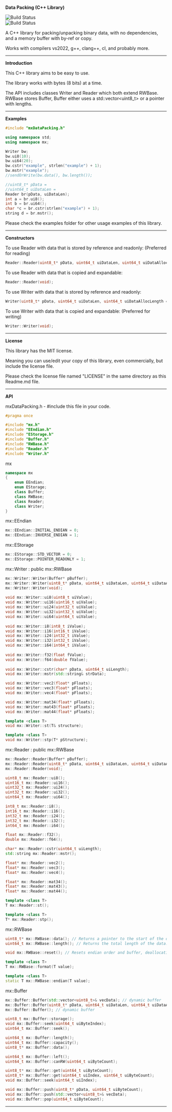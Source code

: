 **Data Packing (C++ Library)**

![Build Status](https://github.com/MexUK/mxDataPacking/actions/workflows/msbuild.yml/badge.svg)  
![Build Status](https://github.com/MexUK/mxDataPacking/actions/workflows/cmake-win-linux-mac.yml/badge.svg)

A C++ library for packing/unpacking binary data, with no dependencies, and a memory buffer with by-ref or copy.  
  
Works with compilers vs2022, g++, clang++, cl, and probably more.

-----

**Introduction**

This C++ library aims to be easy to use.  
  
The library works with bytes (8 bits) at a time.  
  
The API includes classes Writer and Reader which both extend RWBase.  
RWBase stores Buffer, Buffer either uses a std::vector<uint8_t> or a pointer with lengths.

-----

**Examples**

```cpp
#include "mxDataPacking.h"

using namespace std;
using namespace mx;

Writer bw;
bw.ui8(10);
bw.ui64(20);
bw.cstr("example", strlen("example") + 1);
bw.mstr("example");
//sendOrWrite(bw.data(), bw.length());

//uint8_t* pData =
//uint64_t uiDataLen =
Reader br(pData, uiDataLen);
int a = br.ui8();
int b = br.ui64();
char *c = br.cstr(strlen("example") + 1);
string d = br.mstr();
```

Please check the examples folder for other usage examples of this library.

-----

**Constructors**

To use Reader with data that is stored by reference and readonly: (Preferred for reading)  
```cpp
Reader::Reader(uint8_t* pData, uint64_t uiDataLen, uint64_t uiDataAllocLength = 0);
```
  
To use Reader with data that is copied and expandable:  
```cpp
Reader::Reader(void);
```
  
To use Writer with data that is stored by reference and readonly:  
```cpp
Writer(uint8_t* pData, uint64_t uiDataLen, uint64_t uiDataAllocLength = 0);
```
  
To use Writer with data that is copied and expandable: (Preferred for writing)
```cpp
Writer::Writer(void);
```

-----

**License**

This library has the MIT license.  
  
Meaning you can use/edit your copy of this library, even commercially, but include the license file.  
  
Please check the license file named "LICENSE" in the same directory as this Readme.md file.

-----

**API**

mxDataPacking.h - #include this file in your code.

```cpp
#pragma once

#include "mx.h"
#include "EEndian.h"
#include "EStorage.h"
#include "Buffer.h"
#include "RWBase.h"
#include "Reader.h"
#include "Writer.h"
```

mx

```cpp
namespace mx
{
	enum EEndian;
	enum EStorage;
	class Buffer;
	class RWBase;
	class Reader;
	class Writer;
}
```

mx::EEndian

```cpp
mx::EEndian::INITIAL_ENDIAN = 0;
mx::EEndian::INVERSE_ENDIAN = 1;
```

mx::EStorage

```cpp
mx::EStorage::STD_VECTOR = 0;
mx::EStorage::POINTER_READONLY = 1;
```

mx::Writer : public mx::RWBase

```cpp
mx::Writer::Writer(Buffer* pBuffer);
mx::Writer::Writer(uint8_t* pData, uint64_t uiDataLen, uint64_t uiDataAllocLength = 0);
mx::Writer::Writer(void);
	
void mx::Writer::ui8(uint8_t uiValue);
void mx::Writer::ui16(uint16_t uiValue);
void mx::Writer::ui24(uint32_t uiValue);
void mx::Writer::ui32(uint32_t uiValue);
void mx::Writer::ui64(uint64_t uiValue);
	
void mx::Writer::i8(int8_t iValue);
void mx::Writer::i16(int16_t iValue);
void mx::Writer::i24(int32_t iValue);
void mx::Writer::i32(int32_t iValue);
void mx::Writer::i64(int64_t iValue);
	
void mx::Writer::f32(float fValue);
void mx::Writer::f64(double fValue);
	
void mx::Writer::cstr(char* pData, uint64_t uiLength);
void mx::Writer::mstr(std::string& strData);

void mx::Writer::vec2(float* pFloats);
void mx::Writer::vec3(float* pFloats);
void mx::Writer::vec4(float* pFloats);

void mx::Writer::mat34(float* pFloats);
void mx::Writer::mat43(float* pFloats);
void mx::Writer::mat44(float* pFloats);

template <class T>
void mx::Writer::st(T& structure);

template <class T>
void mx::Writer::stp(T* pStructure);
```

mx::Reader : public mx::RWBase

```cpp
mx::Reader::Reader(Buffer* pBuffer);
mx::Reader::Reader(uint8_t* pData, uint64_t uiDataLen, uint64_t uiDataAllocLength = 0);
mx::Reader::Reader(void);

uint8_t mx::Reader::ui8();
uint16_t mx::Reader::ui16();
uint32_t mx::Reader::ui24();
uint32_t mx::Reader::ui32();
uint64_t mx::Reader::ui64();

int8_t mx::Reader::i8();
int16_t mx::Reader::i16();
int32_t mx::Reader::i24();
int32_t mx::Reader::i32();
int64_t mx::Reader::i64();

float mx::Reader::f32();
double mx::Reader::f64();

char* mx::Reader::cstr(uint64_t uiLength);
std::string mx::Reader::mstr();

float* mx::Reader::vec2();
float* mx::Reader::vec3();
float* mx::Reader::vec4();

float* mx::Reader::mat34();
float* mx::Reader::mat43();
float* mx::Reader::mat44();

template <class T>
T mx::Reader::st();

template <class T>
T* mx::Reader::stp();
```

mx::RWBase

```cpp
uint8_t* mx::RWBase::data(); // Returns a pointer to the start of the data.
uint64_t mx::RWBase::length(); // Returns the total length of the data.

void mx::RWBase::reset(); // Resets endian order and buffer, deallocating memory if allocated by this api.

template <class T>
T mx::RWBase::format(T value);

template <class T>
static T mx::RWBase::endian(T value);
```

mx::Buffer

```cpp
mx::Buffer::Buffer(std::vector<uint8_t>& vecData); // dynamic buffer
mx::Buffer::Buffer(uint8_t* pData, uint64_t uiDataLen, uint64_t uiDataAllocLength = 0); // readonly buffer
mx::Buffer::Buffer(); // dynamic buffer

uint8_t mx::Buffer::storage();
void mx::Buffer::seek(uint64_t uiByteIndex);
uint64_t mx::Buffer::seek();

uint64_t mx::Buffer::length();
uint64_t mx::Buffer::capacity();
uint8_t* mx::Buffer::data();

uint64_t mx::Buffer::left();
uint64_t mx::Buffer::canRW(uint64_t uiByteCount);

uint8_t* mx::Buffer::get(uint64_t uiByteCount);
uint8_t* mx::Buffer::get(uint64_t uiIndex, uint64_t uiByteCount);
void mx::Buffer::seek(uint64_t uiIndex);

void mx::Buffer::push(uint8_t* pData, uint64_t uiByteCount);
void mx::Buffer::push(std::vector<uint8_t>& vecData);
void mx::Buffer::pop(uint64_t uiByteCount);
```

-----


